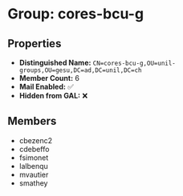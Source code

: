 # Group: cores-bcu-g

## Properties

- **Distinguished Name:** `CN=cores-bcu-g,OU=unil-groups,OU=gesu,DC=ad,DC=unil,DC=ch`
- **Member Count:** 6
- **Mail Enabled:** ✅
- **Hidden from GAL:** ❌

## Members

- cbezenc2
- cdebeffo
- fsimonet
- lalbenqu
- mvautier
- smathey
